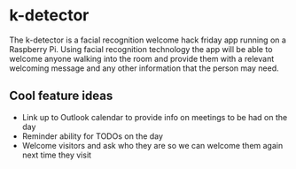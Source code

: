 # k-detector
The k-detector is a facial recognition welcome hack friday app running on a Raspberry Pi. Using facial recognition technology the app will be able to welcome anyone walking into the room and provide them with a relevant welcoming message and any other information that the person may need.

## Cool feature ideas
* Link up to Outlook calendar to provide info on meetings to be had on the day
* Reminder ability for TODOs on the day
* Welcome visitors and ask who they are so we can welcome them again next time they visit
